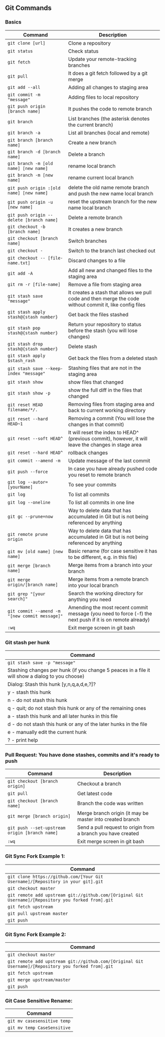## Git Commands

### Basics

| Command | Description |
| ------- | ----------- |
| `git clone [url]` | Clone a repository |
| `git status` | Check status |
| `git fetch` | Update your remote-tracking branches |
| `git pull` | It does a git fetch followed by a git merge |
| `git add --all` | Adding all changes to staging area |
| `git commit -m "message"` | Adding files to local repository |
| `git push origin [branch name]` | It pushes the code to remote branch |
| `git branch` | List branches (the asterisk denotes the current branch) |
| `git branch -a` | List all branches (local and remote) |
| `git branch [branch name]` | Create a new branch |
| `git branch -d [branch name]` | Delete a branch |
| `git branch -m [old name] [new name]` | rename local branch |
| `git branch -m [new name]` | rename current local branch |
| `git push origin :[old name] [new name]` | delete the old name remote branch and push the new name local branch |
| `git push origin -u [new name]` | reset the upstream branch for the new name local branch |
| `git push origin --delete [branch name]` | Delete a remote branch |
| `git checkout -b [branch name]` | It creates a new branch |
| `git checkout [branch name]` | Switch branches |
| `git checkout -` | Switch to the branch last checked out |
| `git checkout -- [file-name.txt]` | Discard changes to a file |
| `git add -A` | Add all new and changed files to the staging area |
| `git rm -r [file-name]` | Remove a file from staging area |
| `git stash save "message"` | It creates a stash that allows we pull code and then merge the code without commit it, like config files |
| `git stash apply stash@{stash number}` | Get back the files stashed |
| `git stash pop stash@{stash number}` | Return your repository to status before the stash (you will lose changes) |
| `git stash drop stash@{stash number}` | Delete stash |
| `git stash apply $stash_rash` | Get back the files from a deleted stash |
| `git stash save --keep-index "message"` | Stashing files that are not in the staging area |
| `git stash show` | show files that changed |
| `git stash show -p` | show the full diff in the files that changed |
| `git reset HEAD filename/*/.` | Removing files from staging area and back to current working directory |
| `git reset --hard HEAD~1` | Removing a commit (You will lose the changes in that commit) |
| `git reset --soft HEAD^` | It will reset the index to HEAD^ (previous commit), however, it will leave the changes in stage area |
| `git reset --hard HEAD^` | rollback changes |
| `git commit --amend -m` | Update message of the last commit |
| `git push --force` | In case you have already pushed code you reset to remote branch |
| `git log --autor=[yourName]` | To see your commits |
| `git log` | To list all commits |
| `git log --oneline` | To list all commits in one line |
| `git gc --prune=now` | Way to delete data that has accumulated in Git but is not being referenced by anything |
| `git remote prune origin` | Way to delete data that has accumulated in Git but is not being referenced by anything |
| `git mv [old name] [new name]` | Basic rename (for case sensitive it has to be different, e.g. in this file) |
| `git merge [branch name]` | Merge items from a branch into your branch |
| `git merge origin/[branch name]` | Merge items from a remote branch into your local branch |
| `git grep "[your search]"` | Search the working directory for anything you need |
| `git commit --amend -m "[new commit message]"` | Amending the most recent commit message (you need to force (-f) the next push if it is on remote already) |
| `:wq` | Exit merge screen in git bash |


### Git stash per hunk 

| Command |
| ------- | 
|`git stash save -p "message"` |
|Stashing changes per hunk (if you change 5 peaces in a file it will show a dialog to you choose) |
|Dialog: Stash this hunk [y,n,q,a,d,e,?]? |
|y - stash this hunk |
|n - do not stash this hunk |
|q - quit; do not stash this hunk or any of the remaining ones |
|a - stash this hunk and all later hunks in this file |
|d - do not stash this hunk or any of the later hunks in the file |
|e - manually edit the current hunk |
|? - print help |


### Pull Request: You have done stashes, commits and it's ready to push

| Command | Description |
| ------- | ----------- |
| `git checkout [branch origin]` | Checkout a branch |
| `git pull` |  Get latest code |
| `git checkout [branch name]` | Branch the code was written |
| `git merge [branch origin]` | Merge branch origin (it may be master into created branch|
| `git push --set-upstream origin [branch name]` | Send a pull request to origin from a branch you have created |
|`:wq` | Exit merge screen in git bash |


### Git Sync Fork Example 1: 

| Command | 
| ------- |
| `git clone https://github.com/[Your Git Username]/[Repository in your git].git` |
| `git checkout master` |
| `git remote add upstream git://github.com/[Original Git Username]/[Repository you forked from].git` |
| `git fetch upstream` |
| `git pull upstream master` |
| `git push` |


### Git Sync Fork Example 2: 

| Command | 
| ------- |
| `git checkout master` |
| `git remote add upstream git://github.com/[Original Git Username]/[Repository you forked from].git` |
| `git fetch upstream` |
| `git merge upstream/master` |
| `git push` |


### Git Case Sensitive Rename: 

| Command | 
| ------- |
| `git mv casesensitive temp` |
| `git mv temp CaseSensitive` |
